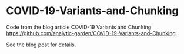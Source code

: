 # COVID-19-Variants-and-Chunking

Code from the blog article COVID-19 Variants and Chunking https://github.com/analytic-garden/COVID-19-Variants-and-Chunking.

See the blog post for details.
